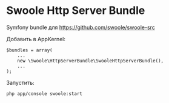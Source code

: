 Swoole Http Server Bundle
=======

Symfony bundle для https://github.com/swoole/swoole-src

Добавить в AppKernel:
    
    $bundles = array(
        ...
        new \Swoole\HttpServerBundle\SwooleHttpServerBundle(),
        ...
    );
    
Запустить:
    
    php app/console swoole:start

    